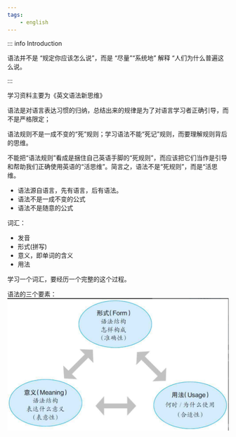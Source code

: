 ```yaml
---
tags:
    - english
---
```


::: info Introduction

语法并不是 “规定你应该怎么说”，而是 “尽量”“系统地” 解释 “人们为什么普遍这么说。

:::

学习资料主要为《英文语法新思维》

语法是对语言表达习惯的归纳，总结出来的规律是为了对语言学习者正确引导，而不是严格限定；

语法规则不是一成不变的“死”规则；学习语法不能“死记”规则，而要理解规则背后的思维。

不能把“语法规则”看成是捆住自己英语手脚的“死规则”，而应该把它们当作是引导和帮助我们正确使用英语的“活思维”。简言之，语法不是“死规则”，而是“活思维。

- 语法源自语言，先有语言，后有语法。
- 语法不是一成不变的公式
- 语法不是随意的公式

词汇：

- 发音
- 形式(拼写)
- 意义，即单词的含义
- 用法

学习一个词汇，要经历一个完整的这个过程。

语法的三个要素：
![alt text](image.png)
